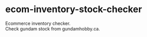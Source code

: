 # ecom-inventory-stock-checker
Ecommerce inventory checker.  
Check gundam stock from gundamhobby.ca.  
